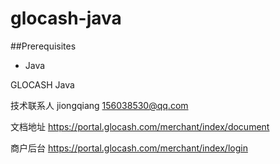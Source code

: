 glocash-java
============

##Prerequisites
   * Java
   

   

GLOCASH Java


技术联系人 jiongqiang 156038530@qq.com

文档地址 https://portal.glocash.com/merchant/index/document

商户后台 https://portal.glocash.com/merchant/index/login
